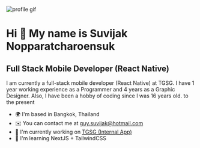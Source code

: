 ![profile gif](https://github.com/guysuvijak/guysuvijak/assets/114898370/78ebe667-7bf2-40e4-8e4d-a646402427fb)

Hi 👋 My name is Suvijak Nopparatcharoensuk
===========================================

Full Stack Mobile Developer (React Native)
------------------------------------------

I am currently a full-stack mobile developer (React Native) at TGSG. I have 1 year working experience as a Programmer and 4 years as a Graphic Designer. Also, I have been a hobby of coding since I was 16 years old. to the present

* 🌍  I'm based in Bangkok, Thailand
* ✉️  You can contact me at [guy.suvijak@hotmail.com](mailto:guy.suvijak@hotmail.com)
* 🚀  I'm currently working on [TGSG (Internal App)](http://play.google.com/store/apps/details?id=com.tgsgmobileapp&hl=en_US)
* 🧠  I'm learning NextJS + TailwindCSS
